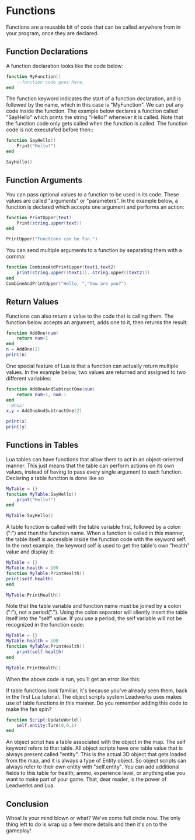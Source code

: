 # Functions

Functions are a reusable bit of code that can be called anywhere from in your program, once they are declared.

## Function Declarations

A function declaration looks like the code below:
```lua
function MyFunction()
	--function code goes here.
end
```

The function keyword indicates the start of a function declaration, and is followed by the name, which in this case is "MyFunction".  We can put any code inside the function.  The example below declares a function called "SayHello" which prints the string "Hello!" whenever it is called.  Note that the function code only gets called when the function is called.  The function code is not executafed before then::
```lua
function SayHello()
	Print("Hello!")
end

SayHello()
```

## Function Arguments

You can pass optional values to a function to be used in its code.  These values are called "arguments" or "parameters".  In the example below, a function is declared which accepts one argument and performs an action:
```lua
function PrintUpper(text)
	Print(string.upper(text))
end

PrintUpper("Functions can be fun.")
```

You can send multiple arguments to a function by separating them with a comma:
```lua
function CombineAndPrintUpper(text1,text2)
	print(string.upper((text1))..string.upper((text2)))
end
CombineAndPrintUpper("Hello, ","how are you?")
```

## Return Values

Functions can also return a value to the code that is calling them.  The function below accepts an argument, adds one to it, then returns the result:
```lua
function AddOne(num)
	return num+1
end
n = AddOne(2)
print(n)
```
One special feature of Lua is that a function can actually return multiple values.  In the example below, two values are returned and assigned to two different variables:
```lua
function AddOneAndSubtractOne(num)
	return num+1, num-1
end
--Whoa!
x,y = AddOneAndSubtractOne(2)

print(x)
print(y)
```
## Functions in Tables

Lua tables can have functions that allow them to act in an object-oriented manner.  This just means that the table can perform actions on its own values, instead of having to pass every single argument to each function.
Declaring a table function is done like so
```lua
MyTable = {}
function MyTable:SayHello()
	print("Hello!")
end

MyTable:SayHello()
```
A table function is called with the table variable first, followed by a colon (":") and then the function name.  When a function is called in this manner, the table itself is accessible inside the function code with the keyword self.  In the next example, the keyword self is used to get the table's own "health" value and display it:
```lua
MyTable = {}
MyTable.health = 100
function MyTable:PrintHealth()
print(self.health)
end

MyTable:PrintHealth()
```
Note that the table variable and function name must be joined by a colon (":"), not a period(".").  Using the colon separator will silently insert the table itself into the "self" value.  If you use a period, the self variable will not be recognized in the function code:
```lua
MyTable = {}
MyTable.health = 100
function MyTable:PrintHealth()
	print(self.health)
end

MyTable.PrintHealth()
```
When the above code is run, you'll get an error like this:

If table functions look familiar, it's because you've already seen them, back in the first Lua tutorial.  The object scripts system Leadwerks uses makes use of table functions in this manner.  Do you remember adding this code to make the fan spin?
```lua
function Script:UpdateWorld()
	self.entity:Turn(0,0,1)
end
```
An object script has a table associated with the object in the map.  The self keyword refers to that table.  All object scripts have one table value that is always present called "entity".  This is the actual 3D object that gets loaded from the map, and it is always a type of Entity object.  So object scripts can always refer to their own entity with "self.entity".  You can add additional fields to this table for health, ammo, experience level, or anything else you want to make part of your game.  That, dear reader, is the power of Leadwerks and Lua.

## Conclusion
Whoa!  Is your mind blown or what?  We've come full circle now.  The only thing left to do is wrap up a few more details and then it's on to the gameplay!
